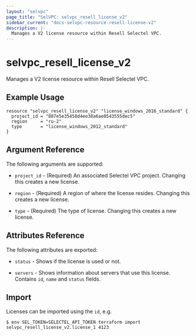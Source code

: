 ```yaml
---
layout: "selvpc"
page_title: "SelVPC: selvpc_resell_license_v2"
sidebar_current: "docs-selvpc-resource-resell-license-v2"
description: |-
  Manages a V2 license resource within Resell Selectel VPC.
---
```


# selvpc\_resell\_license_v2

Manages a V2 license resource within Resell Selectel VPC.

## Example Usage

```hcl
resource "selvpc_resell_license_v2" "license_windows_2016_standard" {
  project_id = "887e5e35458d4ee38a6ae0543555dec5"
  region     = "ru-2"
  type       = "license_windows_2012_standard"
}
```

## Argument Reference

The following arguments are supported:

* `project_id` - (Required) An associated Selectel VPC project. Changing this
  creates a new license.

* `region` - (Required) A region of where the license resides. Changing this
  creates a new license.

* `type` - (Required) The type of license. Changing this creates a new license.

## Attributes Reference

The following attributes are exported:

* `status` - Shows if the license is used or not.

* `servers` - Shows information about servers that use this license. Contains
  `id`, `name` and `status` fields.

## Import

Licenses can be imported using the `id`, e.g.

```shell
$ env SEL_TOKEN=SELECTEL_API_TOKEN terraform import selvpc_resell_license_v2.license_1 4123
```
